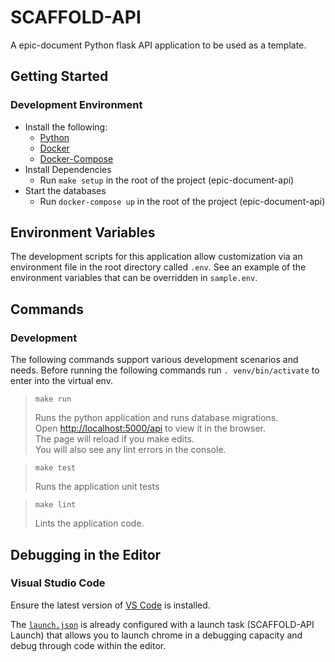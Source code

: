 # SCAFFOLD-API

A epic-document Python flask API application to be used as a template.

## Getting Started

### Development Environment
* Install the following:
    - [Python](https://www.python.org/)
    - [Docker](https://www.docker.com/)
    - [Docker-Compose](https://docs.docker.com/compose/install/)
* Install Dependencies
    - Run `make setup` in the root of the project (epic-document-api)
* Start the databases
    - Run `docker-compose up` in the root of the project (epic-document-api)

## Environment Variables

The development scripts for this application allow customization via an environment file in the root directory called `.env`. See an example of the environment variables that can be overridden in `sample.env`.

## Commands

### Development

The following commands support various development scenarios and needs.
Before running the following commands run `. venv/bin/activate` to enter into the virtual env.


> `make run`
>
> Runs the python application and runs database migrations.  
Open [http://localhost:5000/api](http://localhost:5000/api) to view it in the browser.<br/>
> The page will reload if you make edits.<br/>
> You will also see any lint errors in the console.

> `make test`
>
> Runs the application unit tests<br>

> `make lint`
>
> Lints the application code.

## Debugging in the Editor

### Visual Studio Code

Ensure the latest version of [VS Code](https://code.visualstudio.com) is installed.

The [`launch.json`](.vscode/launch.json) is already configured with a launch task (SCAFFOLD-API Launch) that allows you to launch chrome in a debugging capacity and debug through code within the editor. 